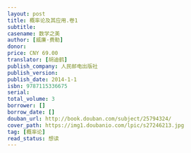 ```yaml
---
layout: post
title: 概率论及其应用.卷1
subtitle: 
casename: 数学之美
author: [威廉·费勒]
donor: 
price: CNY 69.00
translator: [胡迪鹤]
publish_company: 人民邮电出版社
publish_version: 
publish_date: 2014-1-1
isbn: 9787115336675
serial: 
total_volume: 3
borrower: []
borrow_date: []
douban_url: http://book.douban.com/subject/25794324/
cover_path: https://img1.doubanio.com/lpic/s27246213.jpg
tag: [概率论]
read_status: 想读
---
```


